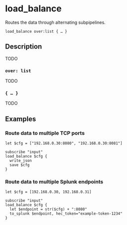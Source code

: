 # load_balance

 Routes the data through alternating subpipelines.

```tql
load_balance over:list { … }
```

## Description

TODO

### `over: list`

TODO

### `{ … }`

TODO

## Examples

### Route data to multiple TCP ports

```tql
let $cfg = ["192.168.0.30:8080", "192.168.0.30:8081"]

subscribe "input"
load_balance $cfg {
  write_json
  save $cfg
}
```

### Route data to multiple Splunk endpoints

```tql
let $cfg = [192.168.0.30, 192.168.0.31]

subscribe "input"
load_balance $cfg {
  let $endpoint = str($cfg) + ":8080"
  to_splunk $endpoint, hec_token="example-token-1234"
}
```
